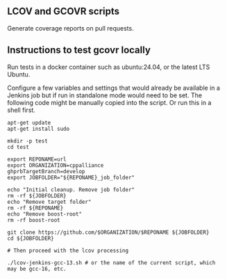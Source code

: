 
## LCOV and GCOVR scripts

Generate coverage reports on pull requests.  

## Instructions to test gcovr locally  

Run tests in a docker container such as ubuntu:24.04, or the latest LTS Ubuntu.  

Configure a few variables and settings that would already be available in a Jenkins job but
if run in standalone mode would need to be set. The following code might be manually
copied into the script. Or run this in a shell first.

```
apt-get update
apt-get install sudo

mkdir -p test
cd test

export REPONAME=url
export ORGANIZATION=cppalliance
ghprbTargetBranch=develop
export JOBFOLDER="${REPONAME}_job_folder"

echo "Initial cleanup. Remove job folder"
rm -rf ${JOBFOLDER}
echo "Remove target folder"
rm -rf ${REPONAME}
echo "Remove boost-root"
rm -rf boost-root

git clone https://github.com/$ORGANIZATION/$REPONAME ${JOBFOLDER}
cd ${JOBFOLDER}

# Then proceed with the lcov processing

./lcov-jenkins-gcc-13.sh # or the name of the current script, which may be gcc-16, etc.
```
